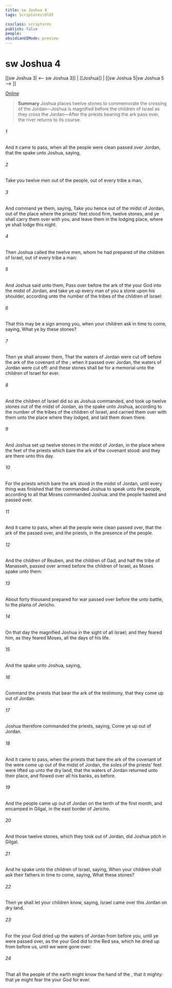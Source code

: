 ```yaml
---
title: sw Joshua 4
tags: Scriptures\OldT

cssclass: scriptures
publish: false
people:
obsidianUIMode: preview
---
```


# sw Joshua 4
[[sw Joshua 3| <-- sw Joshua 3]] | [[Joshua]] | [[sw Joshua 5|sw Joshua 5 --> ]]

[Online](https://churchofjesuschrist.org/study/scriptures/ot/josh/4?lang=eng)

> __Summary__
Joshua places twelve stones to commemorate the crossing of the Jordan—Joshua is magnified before the children of Israel as they cross the Jordan—After the priests bearing the ark pass over, the river returns to its course.

###### 1 
And it came to pass, when all the people were clean passed over Jordan, that the  spake unto Joshua, saying,

###### 2 
Take you twelve men out of the people, out of every tribe a man,

###### 3 
And command ye them, saying, Take you hence out of the midst of Jordan, out of the place where the priests’ feet stood firm, twelve stones, and ye shall carry them over with you, and leave them in the lodging place, where ye shall lodge this night.

###### 4 
Then Joshua called the twelve men, whom he had prepared of the children of Israel, out of every tribe a man:

###### 5 
And Joshua said unto them, Pass over before the ark of the  your God into the midst of Jordan, and take ye up every man of you a stone upon his shoulder, according unto the number of the tribes of the children of Israel:

###### 6 
That this may be a sign among you,  when your children ask  in time to come, saying, What  ye by these stones?

###### 7 
Then ye shall answer them, That the waters of Jordan were cut off before the ark of the covenant of the ; when it passed over Jordan, the waters of Jordan were cut off: and these stones shall be for a memorial unto the children of Israel for ever.

###### 8 
And the children of Israel did so as Joshua commanded, and took up twelve stones out of the midst of Jordan, as the  spake unto Joshua, according to the number of the tribes of the children of Israel, and carried them over with them unto the place where they lodged, and laid them down there.

###### 9 
And Joshua set up twelve stones in the midst of Jordan, in the place where the feet of the priests which bare the ark of the covenant stood: and they are there unto this day.

###### 10 
For the priests which bare the ark stood in the midst of Jordan, until every thing was finished that the  commanded Joshua to speak unto the people, according to all that Moses commanded Joshua: and the people hasted and passed over.

###### 11 
And it came to pass, when all the people were clean passed over, that the ark of the  passed over, and the priests, in the presence of the people.

###### 12 
And the children of Reuben, and the children of Gad, and half the tribe of Manasseh, passed over armed before the children of Israel, as Moses spake unto them:

###### 13 
About forty thousand prepared for war passed over before the  unto battle, to the plains of Jericho.

###### 14 
On that day the  magnified Joshua in the sight of all Israel; and they feared him, as they feared Moses, all the days of his life.

###### 15 
And the  spake unto Joshua, saying,

###### 16 
Command the priests that bear the ark of the testimony, that they come up out of Jordan.

###### 17 
Joshua therefore commanded the priests, saying, Come ye up out of Jordan.

###### 18 
And it came to pass, when the priests that bare the ark of the covenant of the  were come up out of the midst of Jordan,  the soles of the priests’ feet were lifted up unto the dry land, that the waters of Jordan returned unto their place, and flowed over all his banks, as  before.

###### 19 
And the people came up out of Jordan on the tenth  of the first month, and encamped in Gilgal, in the east border of Jericho.

###### 20 
And those twelve stones, which they took out of Jordan, did Joshua pitch in Gilgal.

###### 21 
And he spake unto the children of Israel, saying, When your children shall ask their fathers in time to come, saying, What  these stones?

###### 22 
Then ye shall let your children know, saying, Israel came over this Jordan on dry land.

###### 23 
For the  your God dried up the waters of Jordan from before you, until ye were passed over, as the  your God did to the Red sea, which he dried up from before us, until we were gone over:

###### 24 
That all the people of the earth might know the hand of the , that it  mighty: that ye might fear the  your God for ever.

